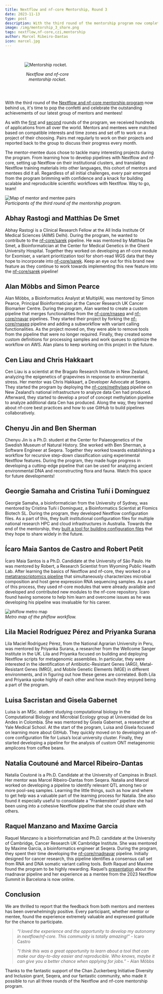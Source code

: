 ```yaml
---
title: Nextflow and nf-core Mentorship, Round 3
date: 2023-11-13
type: post
description: With the third round of the mentorship program now complete, we celebrate the success of the most recent cohort of mentors and mentees.
image: /img/mentorship_3_share.png
tags: nextflow,nf-core,czi,mentorship
author: Marcel Ribeiro-Dantas
icon: marcel.jpg
---
```


<div class="pull-right" style=" max-width: 30%; margin-left: 2rem; padding: 2rem;">
    <img src="/img/mentorship_3_sticker.png" alt="Mentorship rocket.">
    <p style="text-align: center;"><em>Nextflow and nf-core mentorship rocket.</em></p>
</div>

With the third round of the [Nextflow and nf-core mentorship program](https://nf-co.re/mentorships) now behind us, it's time to pop the confetti and celebrate the outstanding achievements of our latest group of mentors and mentees!

As with the [first](https://www.nextflow.io/blog/2022/czi-mentorship-round-1.html) and [second](https://www.nextflow.io/blog/2023/czi-mentorship-round-2.html) rounds of the program, we received hundreds of applications from all over the world. Mentors and mentees were matched based on compatible interests and time zones and set off to work on a project of their choosing. Pairs met regularly to work on their projects and reported back to the group to discuss their progress every month.

The mentor-mentee duos chose to tackle many interesting projects during the program. From learning how to develop pipelines with Nextflow and nf-core, setting up Nextflow on their institutional clusters, and translating Nextflow training materials into other languages, this cohort of mentors and mentees did it all. Regardless of all initial challenges, every pair emerged from the program brimming with confidence and a knack for building scalable and reproducible scientific workflows with Nextlfow. Way to go, team!

![Map of mentor and mentee pairs](/img/mentorship_3_map.png)<br>
_Participants of the third round of the mentorship program._

## Abhay Rastogi and Matthias De Smet

Abhay Rastogi is a Clinical Research Fellow at the All India Institute Of Medical Sciences (AllMS Delhi). During the program, he wanted to contribute to the [nf-core/sarek](https://github.com/nf-core/sarek/) pipeline. He was mentored by Matthias De Smet, a Bioinformatician at the Center for Medical Genetics in the Ghent University Hospital. Together they worked on developing an nf-core module for Exomiser, a variant prioritization tool for short-read WGS data that they hope to incorporate into [nf-core/sarek](https://github.com/nf-core/sarek/). Keep an eye out for this brand new feature as they continue to work towards implementing this new feature into the [nf-core/sarek](https://github.com/nf-core/sarek/) pipeline!

## Alan Möbbs and Simon Pearce

Alan Möbbs, a Bioinformatics Analyst at MultiplAI, was mentored by Simon Pearce, Principal Bioinformatician at the Cancer Research UK Cancer Biomarker Centre. During the program, Alan wanted to create a custom pipeline that merges functionalities from the [nf-core/rnaseq](https://github.com/nf-core/rnaseq/) and [nf-core/rnavar](https://github.com/nf-core/rnavar/) pipelines. They started their project by forking the [nf-core/rnaseq](https://github.com/nf-core/rnaseq/) pipeline and adding a subworkflow with variant calling functionalities. As the project moved on, they were able to remove tools from the pipeline that were no longer required. Finally, they created some custom definitions for processing samples and work queues to optimize the workflow on AWS. Alan plans to keep working on this project in the future.

## Cen Liau and Chris Hakkaart

Cen Liau is a scientist at the Bragato Research Institute in New Zealand, analyzing the epigenetics of grapevines in response to environmental stress. Her mentor was Chris Hakkaart, a Developer Advocate at Seqera. They started the program by deploying the [nf-core/methylseq](https://github.com/nf-core/methylseq/) pipeline on New Zealand’s national infrastructure to analyze data Cen had produced. Afterward, they started to develop a proof of concept methylation pipeline to analyze additional data Cen has produced. Along the way, they learned about nf-core best practices and how to use GitHub to build pipelines collaboratively.

## Chenyu Jin and Ben Sherman

Chenyu Jin is a Ph.D. student at the Center for Palaeogenetics of the Swedish Museum of Natural History. She worked with Ben Sherman, a Software Engineer at Seqera. Together they worked towards establishing a workflow for recursive step-down classification using experimental Nextflow features. During the program, they made huge progress in developing a cutting-edge pipeline that can be used for analyzing ancient environmental DNA and reconstructing flora and fauna. Watch this space for future developments!

## Georgie Samaha and Cristina Tuñí i Domínguez

Georgie Samaha, a bioinformatician from the University of Sydney, was mentored by Cristina Tuñi i Domínguez, a Bioinformatics Scientist at Flomics Biotech SL. During the program, they developed Nextflow configuration files. As a part of this, they built institutional configuration files for multiple national research HPC and cloud infrastructures in Australia. Towards the end of the mentorship, they [built a tool for building configuration files](https://github.com/georgiesamaha/configBuilder-nf) that they hope to share widely in the future.

## Ícaro Maia Santos de Castro and Robert Petit

Ícaro Maia Santos is a Ph.D. Candidate at the University of São Paulo. He was mentored by Robert, a Research Scientist from Wyoming Public Health Lab. After learning the basics of Nextflow and nf-core, they worked on a [metatranscriptomics pipeline](https://github.com/icaromsc/nf-core-phiflow) that simultaneously characterizes microbial composition and host gene expression RNA sequencing samples. As a part of this process, they used nf-core modules that were already available and developed and contributed new modules to the nf-core repository. Ícaro found having someone to help him learn and overcome issues as he was developing his pipeline was invaluable for his career.

![phiflow metro map](/img/phiflow_metro_map.png)<br>
_Metro map of the phiflow workflow._

## Lila Maciel Rodríguez Pérez and Priyanka Surana

Lila Maciel Rodríguez Pérez, from the National Agrarian University in Peru, was mentored by Priyanka Surana, a researcher from the Wellcome Sanger Institute in the UK. Lila and Priyanka focused on building and deploying Nextflow scripts for metagenomic assemblies. In particular, they were interested in the identification of Antibiotic-Resistant Genes (ARG), Metal-Resistant Genes (MRG), and Mobile Genetic Elements (MGE) in different environments, and in figuring out how these genes are correlated. Both Lila and Priyanka spoke highly of each other and how much they enjoyed being a part of the program.

## Luisa Sacristan and Gisela Gabernet

Luisa is an MSc. student studying computational biology in the Computational Biology and Microbial Ecology group at Universidad de los Andes in Colombia. She was mentored by Gisela Gabernet, a researcher at Yale Medical School. At the start of the program, Luisa and Gisela focused on learning more about GitHub. They quickly moved on to developing an nf-core configuration file for Luisa’s local university cluster. Finally, they started developing a pipeline for the analysis of custom ONT metagenomic amplicons from coffee beans.

## Natalia Coutouné and Marcel Ribeiro-Dantas

Natalia Coutoné is a Ph.D. Candidate at the University of Campinas in Brazil. Her mentor was Marcel Ribeiro-Dantas from Seqera. Natalia and Marcel worked on developing a pipeline to identify relevant QTL among two or more pool-seq samples. Learning the little things, such as how and where to get help was a valuable part of the learning process for Natalia. She also found it especially useful to consolidate a “Frankenstein” pipeline she had been using into a cohesive Nextflow pipeline that she could share with others.

## Raquel Manzano and Maxime Garcia

Raquel Manzano is a bioinformatician and Ph.D. candidate at the University of Cambridge, Cancer Research UK Cambridge Institute. She was mentored by Maxime Garcia, a bioinformatics engineer at Seqera. During the program, they spent their time developing the [nf-core/rnadnavar](https://github.com/nf-core/rnadnavar/) pipeline. Initially designed for cancer research, this pipeline identifies a consensus call set from RNA and DNA somatic variant calling tools. Both Raquel and Maxime found the program to be highly rewarding. Raquel’s [presentation](https://www.youtube.com/watch?v=PzGOvqSI5n0) about the rnadnavar pipeline and her experience as a mentee from the 2023 Nextflow Summit in Barcelona is now online.

## Conclusion

We are thrilled to report that the feedback from both mentors and mentees has been overwhelmingly positive. Every participant, whether mentor or mentee, found the experience extremely valuable and expressed gratitude for the chance to participate.

<blockquote>
    <em>“I loved the experience and the opportunity to develop my autonomy in nextflow/nf-core. This community is totally amazing!”</em> - Icaro Castro
</blockquote>

<blockquote>
    <em>“I think this was a great opportunity to learn about a tool that can make our day-to-day easier and reproducible. Who knows, maybe it can give you a better chance when applying for jobs.”</em> - Alan Möbbs
</blockquote>

Thanks to the fantastic support of the Chan Zuckerberg Initiative Diversity and Inclusion grant, Seqera, and our fantastic community, who made it possible to run all three rounds of the Nextflow and nf-core mentorship program.

